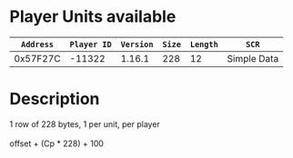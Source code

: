 # Player Units available

| `Address` | `Player ID` | `Version` | `Size` | `Length` | `SCR` |
| ---------- | ----------- | --------- | ------ | -------- | ---- |
| 0x57F27C | -11322 | 1.16.1 | 228 | 12 | Simple Data |

# Description

1 row of 228 bytes, 1 per unit, per player<br><br>offset + (Cp * 228) + 100